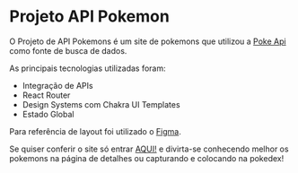 <h1>Projeto API Pokemon</h1>

O Projeto de API Pokemons é um site de pokemons que utilizou a [Poke Api](https://pokeapi.co/ "Poke Api") como fonte de busca de dados.

As principais tecnologias utilizadas foram: 
- Integração de APIs
- React Router
- Design Systems com Chakra UI Templates
- Estado Global

Para referência de layout foi utilizado o [Figma](https://www.figma.com/file/KseyA2Ofghiek2Cy3ZaDre/Poked%C3%A9x?t=AEi3zEmWmarf1FbP-0).

Se quiser conferir o site só entrar [AQUI!](https://apipokemon-mari.surge.sh/) e divirta-se conhecendo melhor os pokemons na página de detalhes ou capturando e colocando na pokedex!



